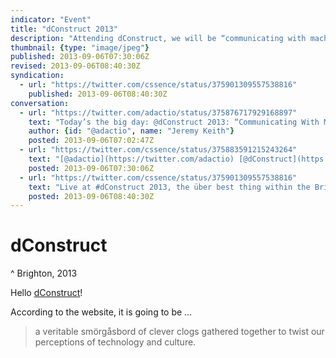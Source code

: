 ```yaml
---
indicator: "Event"
title: "dConstruct 2013"
description: "Attending dConstruct, we will be “communicating with machines”."
thumbnail: {type: "image/jpeg"}
published: 2013-09-06T07:30:06Z
revised: 2013-09-06T08:40:30Z
syndication:
  - url: "https://twitter.com/cssence/status/375901309557538816"
    published: 2013-09-06T08:40:30Z
conversation:
  - url: "https://twitter.com/adactio/status/375876717929168897"
    text: "Today’s the big day: @dConstruct 2013: “Communicating With Machines”.<br><br>I am filled with nervous excitement."
    author: {id: "@adactio", name: "Jeremy Keith"}
    posted: 2013-09-06T07:02:47Z
  - url: "https://twitter.com/cssence/status/375883591215243264"
    text: "[@adactio](https://twitter.com/adactio) [@dConstruct](https://twitter.com/dconstruct) Amazing speaker line-up! Can’t wait, cu soon - PS: Brighton rocks."
    posted: 2013-09-06T07:30:06Z
  - url: "https://twitter.com/cssence/status/375901309557538816"
    text: "Live at #dConstruct 2013, the über best thing within the Brighton Digital Festival [welovebrighton.com/dconstruct](http://www.welovebrighton.com/dconstruct/)"
    posted: 2013-09-06T08:40:30Z
---
```


# dConstruct
^ Brighton, 2013

Hello [dConstruct](http://2013.dconstruct.org)!

According to the website, it is going to be …

> a veritable smörgåsbord of clever clogs gathered together to twist our perceptions of technology and culture.
